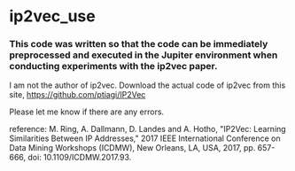 # ip2vec_use

### This code was written so that the code can be immediately preprocessed and executed in the Jupiter environment when conducting experiments with the ip2vec paper.

I am not the author of ip2vec. Download the actual code of ip2vec from this site, https://github.com/ptiagi/IP2Vec

Please let me know if there are any errors.

reference: M. Ring, A. Dallmann, D. Landes and A. Hotho, "IP2Vec: Learning Similarities Between IP Addresses," 2017 IEEE International Conference on Data Mining Workshops (ICDMW), New Orleans, LA, USA, 2017, pp. 657-666, doi: 10.1109/ICDMW.2017.93.
